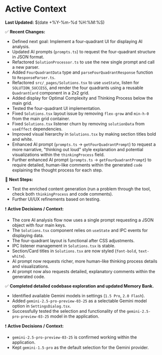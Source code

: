 # Active Context

**Last Updated:** $(date +%Y-%m-%d %H:%M:%S)

✅ **Recent Changes:**

*   Defined next goal: Implement a four-quadrant UI for displaying AI analysis.
*   Updated AI prompts (`prompts.ts`) to request the four-quadrant structure in JSON format.
*   Refactored `SolutionProcessor.ts` to use the new single prompt and call a new parser.
*   Added `FourQuadrantData` type and `parseFourQuadrantResponse` function to `ResponseParser.ts`.
*   Refactored `src/_pages/Solutions.tsx` to use `useState`, listen for `SOLUTION_SUCCESS`, and render the four quadrants using a reusable `QuadrantCard` component in a 2x2 grid.
*   Added display for Optimal Complexity and Thinking Process below the main grid.
*   Tested the four-quadrant UI implementation.
*   Fixed `Solutions.tsx` layout issue by removing `flex-grow` and `min-h-0` from the main grid container.
*   Fixed `Solutions.tsx` listener churn by removing `solutionData` from `useEffect` dependencies.
*   Improved visual hierarchy in `Solutions.tsx` by making section titles bold and white.
*   Enhanced AI prompt (`prompts.ts` -> `getFourQuadrantPrompt`) to request a more narrative, "thinking out loud" style explanation and potential visualizations within the `thinkingProcess` field.
*   Further enhanced AI prompt (`prompts.ts` -> `getFourQuadrantPrompt`) to require detailed, human-like comments within the generated `code` explaining the thought process for each step.

🧠 **Next Steps:**

*   Test the enriched content generation (run a problem through the tool, check both `thinkingProcess` and code comments).
*   Further UI/UX refinements based on testing.

❗ **Active Decisions / Context:**

*   The core AI analysis flow now uses a single prompt requesting a JSON object with four main keys.
*   The `Solutions.tsx` component relies on `useState` and IPC events for displaying data.
*   The four-quadrant layout is functional after CSS adjustments.
*   IPC listener management in `Solutions.tsx` is stable.
*   Section/Card titles in `Solutions.tsx` are now styled (`font-bold`, `text-white`).
*   AI prompt now requests richer, more human-like thinking process details and visualizations.
*   AI prompt now also requests detailed, explanatory comments within the generated code.

✅ **Completed detailed codebase exploration and updated Memory Bank.**
*   Identified available Gemini models in settings (`1.5 Pro`, `2.0 Flash`).
*   Added `gemini-2.5-pro-preview-03-25` as a selectable Gemini model option in `SettingsDialog.tsx`.
*   Successfully tested the selection and functionality of the `gemini-2.5-pro-preview-03-25` model in the application.

❗ **Active Decisions / Context:**

*   `gemini-2.5-pro-preview-03-25` is confirmed working within the application.
*   Kept `gemini-1.5-pro` as the default selection for the Gemini provider. 